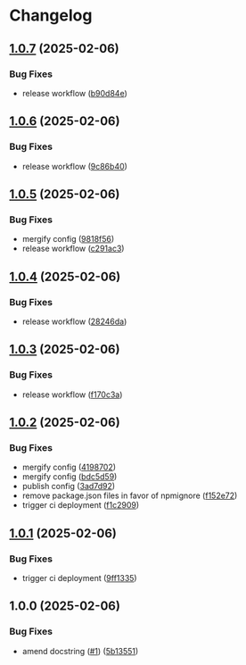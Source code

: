 # Changelog

## [1.0.7](https://github.com/skyrpex/nanoid62/compare/v1.0.6...v1.0.7) (2025-02-06)


### Bug Fixes

* release workflow ([b90d84e](https://github.com/skyrpex/nanoid62/commit/b90d84e46bc37a6500c0f72467b560460b2bed7e))

## [1.0.6](https://github.com/skyrpex/nanoid62/compare/v1.0.5...v1.0.6) (2025-02-06)


### Bug Fixes

* release workflow ([9c86b40](https://github.com/skyrpex/nanoid62/commit/9c86b40ddc9b37968e4eec99b146899954b7a2ef))

## [1.0.5](https://github.com/skyrpex/nanoid62/compare/v1.0.4...v1.0.5) (2025-02-06)


### Bug Fixes

* mergify config ([9818f56](https://github.com/skyrpex/nanoid62/commit/9818f56458812cf6c536da6e9c8eaf32666010b6))
* release workflow ([c291ac3](https://github.com/skyrpex/nanoid62/commit/c291ac39350fa32f37bfe818d93c62294d3c560a))

## [1.0.4](https://github.com/skyrpex/nanoid62/compare/v1.0.3...v1.0.4) (2025-02-06)


### Bug Fixes

* release workflow ([28246da](https://github.com/skyrpex/nanoid62/commit/28246da1a403a9aef5763e33faad764d9085a7ef))

## [1.0.3](https://github.com/skyrpex/nanoid62/compare/v1.0.2...v1.0.3) (2025-02-06)


### Bug Fixes

* release workflow ([f170c3a](https://github.com/skyrpex/nanoid62/commit/f170c3a78103624caebbd68249d108cf5e4f943a))

## [1.0.2](https://github.com/skyrpex/nanoid62/compare/v1.0.1...v1.0.2) (2025-02-06)


### Bug Fixes

* mergify config ([4198702](https://github.com/skyrpex/nanoid62/commit/4198702e7adca2be3337b3092cde134127e52047))
* mergify config ([bdc5d59](https://github.com/skyrpex/nanoid62/commit/bdc5d595fcad278e5985e04b2aa81d05705b53b2))
* publish config ([3ad7d92](https://github.com/skyrpex/nanoid62/commit/3ad7d928825862837cf1e1a332f74584940b2143))
* remove package.json files in favor of npmignore ([f152e72](https://github.com/skyrpex/nanoid62/commit/f152e72c23a6a9f78f5470c38b33fd7061c086e4))
* trigger ci deployment ([f1c2909](https://github.com/skyrpex/nanoid62/commit/f1c2909e363d04e007adde663a6c8292d78006c3))

## [1.0.1](https://github.com/skyrpex/nanoid62/compare/v1.0.0...v1.0.1) (2025-02-06)


### Bug Fixes

* trigger ci deployment ([9ff1335](https://github.com/skyrpex/nanoid62/commit/9ff133598b44d5fa7601e1a16280066fef60cfb8))

## 1.0.0 (2025-02-06)


### Bug Fixes

* amend docstring ([#1](https://github.com/skyrpex/nanoid62/issues/1)) ([5b13551](https://github.com/skyrpex/nanoid62/commit/5b135517e4e2c7020e4ac3cdfdf713966a6514a7))
